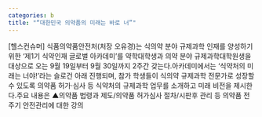 ```yaml
---
categories: b
title: "“대한민국 의약품의 미래는 바로 너”"
---
```

[헬스컨슈머] 식품의약품안전처(처장 오유경)는 식의약 분야 규제과학 인재를 양성하기 위한 ‘제1기 식약인재 글로벌 아카데미’를 약학대학생과 의약 분야 규제과학대학원생을 대상으로 오는 9월 19일부터 9월 30일까지 2주간 갖는다.아카데미에서는 ‘식약처의 미래는 너야!’라는 슬로건 아래 진행되며, 참가 학생들이 식의약 규제과학 전문가로 성장할 수 있도록 의약품 허가·심사 등 식약처의 규제과학 업무를 소개하고 미래 비전을 제시한다.주요 내용은 ▲의약품 법령과 제도/의약품 허가심사 절차/시판후 관리 등 의약품 전주기 안전관리에 대한 강의